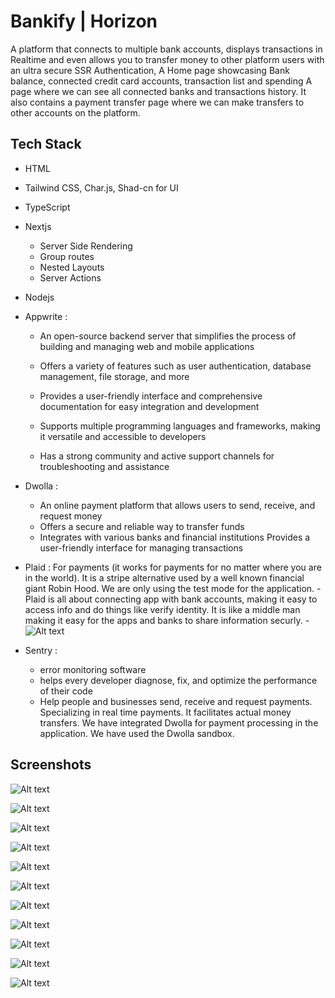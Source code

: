 
# Bankify | Horizon

A platform that connects to multiple bank accounts, displays transactions in Realtime and even allows you to transfer money to other platform users with an ultra secure SSR Authentication, A Home page showcasing Bank balance, connected credit card accounts, transaction list and spending
A page where we can see all connected banks and transactions history.
It also contains a payment transfer page where we can make transfers to other accounts on the platform.


## Tech Stack 

- HTML
- Tailwind CSS, Char.js, Shad-cn for UI
- TypeScript
- Nextjs
    - Server Side Rendering
    - Group routes
    - Nested Layouts
    - Server Actions
- Nodejs
- Appwrite : 
    - An open-source backend server that simplifies the process of building and managing web and mobile applications

    - Offers a variety of features such as user authentication, database management, file storage, and more
    -  Provides a user-friendly interface and comprehensive documentation for easy integration and development
    - Supports multiple programming languages and frameworks, making it versatile and accessible to developers
    - Has a strong community and active support channels for troubleshooting and assistance

- Dwolla : 
    - An online payment platform that allows users to send, receive, and request money
    - Offers a secure and reliable way to transfer funds
    - Integrates with various banks and financial institutions
       Provides a user-friendly interface for managing transactions
- Plaid : For payments (it works for payments for no matter where you are in the world). It is            a stripe alternative used by a well known financial giant Robin Hood. We are only               using the test mode for the application.
      - Plaid is all about connecting app with bank accounts, making it easy to access info and         do things like verify identity. It is like a middle man making it easy for the apps and         banks to share information securly.
      - ![Alt text](1_MRF0QYj5zOYqp-HmoQgAUg.png)
    

- Sentry : 
    - error monitoring software
    - helps every developer diagnose, fix, and optimize the performance of their code
    - Help people and businesses send, receive and request payments. Specializing in real time        payments. It facilitates actual money transfers. We have integrated Dwolla for payment          processing in the application. We have used the Dwolla sandbox.

## Screenshots


![Alt text](images/1.png)

![Alt text](images/2.png)

![Alt text](images/3.png)

![Alt text](images/4.png)

![Alt text](images/5.png)

![Alt text](images/6.png)

![Alt text](images/7.png)

![Alt text](images/8.png)

![Alt text](images/9.png)

![Alt text](images/10.png)

![Alt text](images/11.png)








